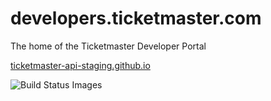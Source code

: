 # developers.ticketmaster.com

The home of the Ticketmaster Developer Portal

[ticketmaster-api-staging.github.io](ticketmaster-api-staging.github.io)

![Build Status Images](https://travis-ci.org/ticketmaster-api-staging/ticketmaster-api-staging.github.io.svg)
